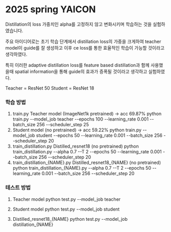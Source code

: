 # 2025 spring YAICON

Distillation의 loss 가중치인 alpha를 고정하지 않고 변화시키며 학습하는 것을 실험하였습니다.

주요 아이디어로는 초기 학습 단계에서 distillation loss의 가중을 크게하여 teacher model이 guide를 잘 생성하고 이후 ce loss를 통한 효율적인 학습이 가능할 것이라고 생각하였다.

특히 이러한 adaptive distillation loss를 feature based distillation과 함께 사용했을때 spatial information을 통해 guide의 효과가 증폭될 것이라고 생각하고 실험하였다.


Teacher = ResNet 50
Student = ResNet 18

### 학습 방법
1. train.py Teacher model (ImageNet1k pretrained) -> acc 69.87%
   python train.py --model_job teacher --epochs 100 --learning_rate 0.001 --batch_size 256 --scheduler_step 25
2. Student model (no pretrained) -> acc 59.22%
   python train.py --model_job student --epochs 50 --learning_rate 0.001 --batch_size 256 --scheduler_step 20
3. train_distillation.py Distilled_resnet18 (no pretrained)
   python train_distillation.py --alpha 0.7 --T 2 --epochs 50 --learning_rate 0.001 --batch_size 256 --scheduler_step 20
4. train_distillation_{NAME}.py Distilled_resnet18_{NAME} (no pretrained)
   python train_distillation_{NAME}.py --alpha 0.7 --T 2 --epochs 50 --learning_rate 0.001 --batch_size 256 --scheduler_step 20

### 테스트 방법
1. Teacher model
   python test.py --model_job teacher

2. Student model 
   python test.py --model_job student

3. Distilled_resnet18_{NAME}
   python test.py --model_job distillation_{NAME}

